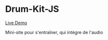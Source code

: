 # Drum-Kit-JS

[Live Demo](https://jeremy-mairey.github.io/drum-kit-js/)

Mini-site pour s'entraîner, qui intègre de l'audio

